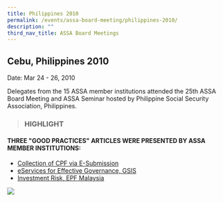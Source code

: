 ```yaml
---
title: Philippines 2010
permalink: /events/assa-board-meeting/philippines-2010/
description: ""
third_nav_title: ASSA Board Meetings
---
```

## Cebu, Philippines 2010
Date: Mar 24 - 26, 2010


Delegates from the 15 ASSA member institutions attended the 25th ASSA Board Meeting and ASSA Seminar hosted by Philippine Social Security Association, Philippines.

> ### HIGHLIGHT

#### THREE "GOOD PRACTICES" ARTICLES WERE PRESENTED BY ASSA MEMBER INSTITUTIONS:

* [Collection of CPF via E-Submission](/files/ASSA%20Board%20Meeting/Philippines%202010/Collection%20of%20CPF%20via%20E-Submission.pdf)
* [eServices for Effective Governance, GSIS](/files/ASSA%20Board%20Meeting/Philippines%202010/eServices%20for%20Effective%20Governance,%20GSIS.pdf)
* [Investment Risk, EPF Malaysia](/files/ASSA%20Board%20Meeting/Philippines%202010/Investment%20Risk,%20EPF%20Malaysia.pdf)

![](/images/Board%20Meeting/Philippines%202010/Philippines-2010.jpg)